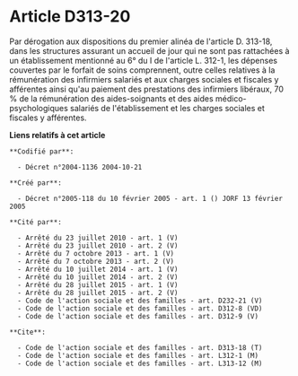 # Article D313-20

Par dérogation aux dispositions du premier alinéa de l'article D. 313-18, dans les structures assurant un accueil de jour qui
ne sont pas rattachées à un établissement mentionné au 6° du I de l'article L. 312-1, les dépenses couvertes par le forfait
de soins comprennent, outre celles relatives à la rémunération des infirmiers salariés et aux charges sociales et fiscales y
afférentes ainsi qu'au paiement des prestations des infirmiers libéraux, 70 % de la rémunération des aides-soignants et des
aides médico-psychologiques salariés de l'établissement et les charges sociales et fiscales y afférentes.

**Liens relatifs à cet article**

	**Codifié par**:

	  - Décret n°2004-1136 2004-10-21

	**Créé par**:

	  - Décret n°2005-118 du 10 février 2005 - art. 1 () JORF 13 février 2005

	**Cité par**:

	  - Arrêté du 23 juillet 2010 - art. 1 (V)
	  - Arrêté du 23 juillet 2010 - art. 2 (V)
	  - Arrêté du 7 octobre 2013 - art. 1 (V)
	  - Arrêté du 7 octobre 2013 - art. 2 (V)
	  - Arrêté du 10 juillet 2014 - art. 1 (V)
	  - Arrêté du 10 juillet 2014 - art. 2 (V)
	  - Arrêté du 28 juillet 2015 - art. 1 (V)
	  - Arrêté du 28 juillet 2015 - art. 2 (V)
	  - Code de l'action sociale et des familles - art. D232-21 (V)
	  - Code de l'action sociale et des familles - art. D312-8 (VD)
	  - Code de l'action sociale et des familles - art. D312-9 (V)

	**Cite**:

	  - Code de l'action sociale et des familles - art. D313-18 (T)
	  - Code de l'action sociale et des familles - art. L312-1 (M)
	  - Code de l'action sociale et des familles - art. L313-12 (M)
